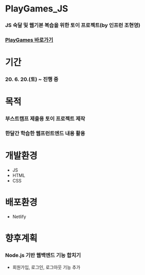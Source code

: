 # PlayGames_JS
### JS 숙달 및 웹기본 복습을 위한 토이 프로젝트(by 인프런 조현영)
### [PlayGames 바로가기](https://playgames.netlify.app/)

# 기간
### 20. 6. 20.(토) ~ 진행 중

# 목적
### 부스트캠프 제출용 토이 프로젝트 제작
### 한달간 학습한 웹프런트엔드 내용 활용

# 개발환경
* JS
* HTML
* CSS

# 배포환경
* Netlify

# 향후계획
### Node.js 기반 웹백엔드 기능 합치기
* 회원가입, 로그인, 로그아웃 기능 추가 
